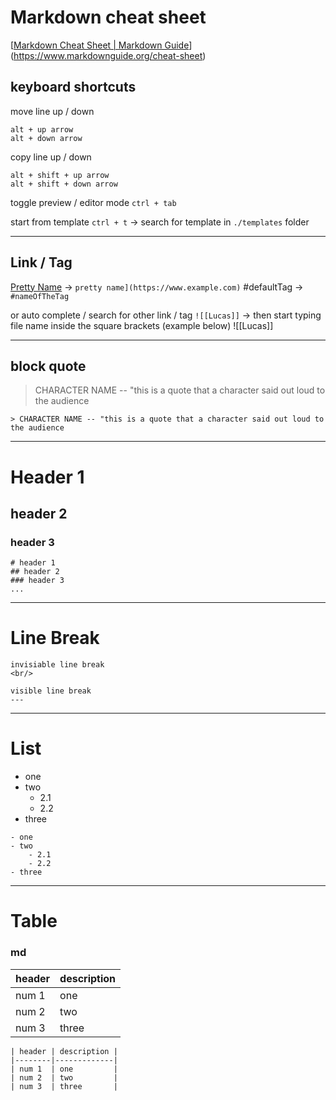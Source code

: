 # Markdown cheat sheet

[[Markdown Cheat Sheet | Markdown Guide](https://www.markdownguide.org/cheat-sheet)](https://www.markdownguide.org/cheat-sheet)


## keyboard shortcuts
move line up / down 
```
alt + up arrow
alt + down arrow
```

copy line up / down
```
alt + shift + up arrow
alt + shift + down arrow
```

toggle preview / editor mode 
`ctrl + tab`

start from template
`ctrl + t` -> search for template in `./templates` folder

---
## Link / Tag
[Pretty Name](https://www.example.com) -> `pretty name](https://www.example.com)`
#defaultTag -> `#nameOfTheTag`

or 
auto complete / search for other link / tag
`![[Lucas]]` -> then start typing file name inside the square brackets (example below)
![[Lucas]]

---
## block quote
> CHARACTER NAME -- "this is a quote that a character said out loud to the audience
```
> CHARACTER NAME -- "this is a quote that a character said out loud to the audience
```

---
# Header 1
## header 2
### header 3
```
# header 1
## header 2
### header 3
...
```
---

# Line Break
```
invisiable line break
<br/>

visible line break
---
```

---

# List
- one 
- two
	- 2.1
	- 2.2
- three
```
- one
- two
	- 2.1
	- 2.2
- three
```

---

# Table
### md
| header | description |
| ------ | ----------- |
| num  1 | one         |
| num 2  | two         |
| num 3  | three       |
```
| header | description |
|--------|-------------|
| num 1  | one         |
| num 2  | two         |
| num 3  | three       |
```




